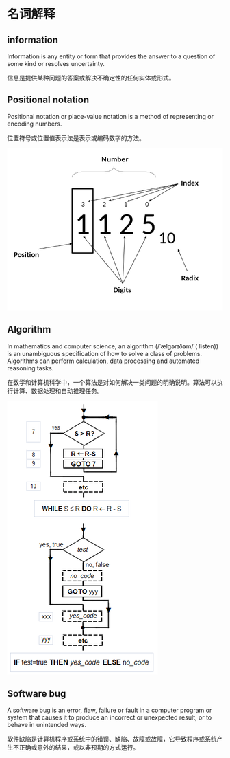 # 名词解释
## information
Information is any entity or form that provides the answer to a question of some kind or resolves uncertainty.

信息是提供某种问题的答案或解决不确定性的任何实体或形式。


## Positional notation
Positional notation or place-value notation is a method of representing or encoding numbers.

位置符号或位置值表示法是表示或编码数字的方法。

![](images/pt.png)

## Algorithm
In mathematics and computer science, an algorithm (/ˈælɡərɪðəm/ ( listen)) is an unambiguous specification of how to solve a class of problems. Algorithms can perform calculation, data processing and automated reasoning tasks. 

在数学和计算机科学中，一个算法是对如何解决一类问题的明确说明。算法可以执行计算、数据处理和自动推理任务。

![](images/Al.png)

## Software bug
A software bug is an error, flaw, failure or fault in a computer program or system that causes it to produce an incorrect or unexpected result, or to behave in unintended ways. 

软件缺陷是计算机程序或系统中的错误、缺陷、故障或故障，它导致程序或系统产生不正确或意外的结果，或以非预期的方式运行。
